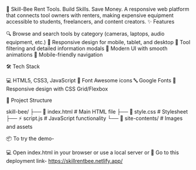 🐝 Skill-Bee
Rent Tools. Build Skills. Save Money.
A responsive web platform that connects tool owners with renters, making expensive equipment accessible to students, freelancers, and content creators.
✨ Features

🔍 Browse and search tools by category (cameras, laptops, audio equipment, etc.)
📱 Responsive design for mobile, tablet, and desktop
🔧 Tool filtering and detailed information modals
🎨 Modern UI with smooth animations
📲 Mobile-friendly navigation

🛠️ Tech Stack

💻 HTML5, CSS3, JavaScript
🎨 Font Awesome icons
🔤 Google Fonts
📐 Responsive design with CSS Grid/Flexbox

📁 Project Structure

skill-bee/
├── 📄 index.html          # Main HTML file
├── 🎨 style.css           # Stylesheet
├── ⚡ script.js           # JavaScript functionality
└── 📁 site-contents/      # Images and assets


📦 To try the demo-

💻 Open index.html in your browser or use a local server
or
🔗 Go to this deployment link- https://skillrentbee.netlify.app/

